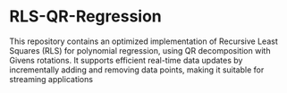 # RLS-QR-Regression
 This repository contains an optimized implementation of Recursive Least Squares (RLS) for polynomial regression, using QR decomposition with Givens rotations. It supports efficient real-time data updates by incrementally adding and removing data points, making it suitable for streaming applications
